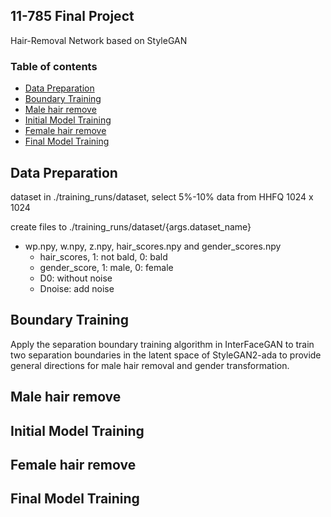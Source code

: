 ## 11-785 Final Project

Hair-Removal Network based on StyleGAN


### Table of contents
* [Data Preparation](#Data_Preparation)
* [Boundary Training](#Boundary_Training)
* [Male hair remove](#Male_hair_remove)
* [Initial Model Training](#Initial_Model_Training)
* [Female hair remove](#Female_hair_remove)
* [Final Model Training](#Final_Model_Training)


## Data Preparation 
dataset in ./training_runs/dataset, select 5%-10% data from HHFQ 1024 x 1024

create files to ./training_runs/dataset/{args.dataset_name}
- wp.npy, w.npy, z.npy, hair_scores.npy and gender_scores.npy
     - hair_scores, 1: not bald, 0: bald 
     - gender_score, 1: male, 0: female 
     - D0: without noise
     - Dnoise: add noise


## Boundary Training
Apply the separation boundary training algorithm in InterFaceGAN to train two separation boundaries in the latent space of StyleGAN2-ada to provide general directions for male hair removal and gender transformation.


## Male hair remove



## Initial Model Training

## Female hair remove

## Final Model Training
